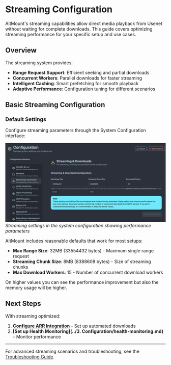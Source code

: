 # Streaming Configuration

AltMount's streaming capabilities allow direct media playback from Usenet without waiting for complete downloads. This guide covers optimizing streaming performance for your specific setup and use cases.

## Overview

The streaming system provides:

- **Range Request Support**: Efficient seeking and partial downloads
- **Concurrent Workers**: Parallel downloads for faster streaming
- **Intelligent Caching**: Smart prefetching for smooth playback
- **Adaptive Performance**: Configuration tuning for different scenarios

## Basic Streaming Configuration

### Default Settings

Configure streaming parameters through the System Configuration interface:

![Streaming Configuration](../../static/img/streaming_config.png)
_Streaming settings in the system configuration showing performance parameters_

AltMount includes reasonable defaults that work for most setups:

- **Max Range Size**: 32MB (33554432 bytes) - Maximum single range request
- **Streaming Chunk Size**: 8MB (8388608 bytes) - Size of streaming chunks
- **Max Download Workers**: 15 - Number of concurrent download workers

On higher values you can see the performance improvement but also the memory usage will be higher.

## Next Steps

With streaming optimized:

1. **[Configure ARR Integration](integration.md)** - Set up automated downloads
2. **[Set up Health Monitoring](../3. Configuration/health-monitoring.md)** - Monitor performance

---

For advanced streaming scenarios and troubleshooting, see the [Troubleshooting Guide](../5.%20Troubleshooting/performance.md).
